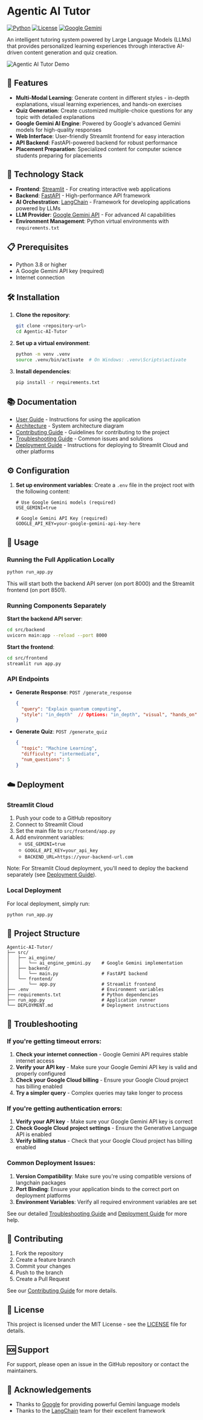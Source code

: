 # Agentic AI Tutor

[![Python](https://img.shields.io/badge/Python-3.8%2B-blue)](https://www.python.org/)
[![License](https://img.shields.io/badge/License-MIT-green)](LICENSE)
[![Google Gemini](https://img.shields.io/badge/Google-Gemini-blue)](https://ai.google/discover/gemini/)

An intelligent tutoring system powered by Large Language Models (LLMs) that provides personalized learning experiences through interactive AI-driven content generation and quiz creation.

![Agentic AI Tutor Demo](https://kiad6dlv43xtxb2v2ghzow.streamlit.app/)

## 🌟 Features

- **Multi-Modal Learning**: Generate content in different styles - in-depth explanations, visual learning experiences, and hands-on exercises
- **Quiz Generation**: Create customized multiple-choice questions for any topic with detailed explanations
- **Google Gemini AI Engine**: Powered by Google's advanced Gemini models for high-quality responses
- **Web Interface**: User-friendly Streamlit frontend for easy interaction
- **API Backend**: FastAPI-powered backend for robust performance
- **Placement Preparation**: Specialized content for computer science students preparing for placements

## 🚀 Technology Stack

- **Frontend**: [Streamlit](https://streamlit.io/) - For creating interactive web applications
- **Backend**: [FastAPI](https://fastapi.tiangolo.com/) - High-performance API framework
- **AI Orchestration**: [LangChain](https://www.langchain.com/) - Framework for developing applications powered by LLMs
- **LLM Provider**: [Google Gemini API](https://ai.google/discover/gemini/) - For advanced AI capabilities
- **Environment Management**: Python virtual environments with `requirements.txt`

## 📋 Prerequisites

- Python 3.8 or higher
- A Google Gemini API key (required)
- Internet connection

## 🛠️ Installation

1. **Clone the repository**:
   ```bash
   git clone <repository-url>
   cd Agentic-AI-Tutor
   ```

2. **Set up a virtual environment**:
   ```bash
   python -m venv .venv
   source .venv/bin/activate  # On Windows: .venv\Scripts\activate
   ```

3. **Install dependencies**:
   ```bash
   pip install -r requirements.txt
   ```

## 📚 Documentation

- [User Guide](docs/user_guide.md) - Instructions for using the application
- [Architecture](docs/architecture.md) - System architecture diagram
- [Contributing Guide](docs/contributing.md) - Guidelines for contributing to the project
- [Troubleshooting Guide](docs/troubleshooting.md) - Common issues and solutions
- [Deployment Guide](DEPLOYMENT.md) - Instructions for deploying to Streamlit Cloud and other platforms

## ⚙️ Configuration

1. **Set up environment variables**:
   Create a `.env` file in the project root with the following content:
   ```env
   # Use Google Gemini models (required)
   USE_GEMINI=true
   
   # Google Gemini API Key (required)
   GOOGLE_API_KEY=your-google-gemini-api-key-here
   ```

## 🎯 Usage

### Running the Full Application Locally

```bash
python run_app.py
```

This will start both the backend API server (on port 8000) and the Streamlit frontend (on port 8501).

### Running Components Separately

**Start the backend API server**:
```bash
cd src/backend
uvicorn main:app --reload --port 8000
```

**Start the frontend**:
```bash
cd src/frontend
streamlit run app.py
```

### API Endpoints

- **Generate Response**: `POST /generate_response`
  ```json
  {
    "query": "Explain quantum computing",
    "style": "in_depth"  // Options: "in_depth", "visual", "hands_on"
  }
  ```

- **Generate Quiz**: `POST /generate_quiz`
  ```json
  {
    "topic": "Machine Learning",
    "difficulty": "intermediate",
    "num_questions": 5
  }
  ```

## ☁️ Deployment

### Streamlit Cloud

1. Push your code to a GitHub repository
2. Connect to Streamlit Cloud
3. Set the main file to `src/frontend/app.py`
4. Add environment variables:
   - `USE_GEMINI=true`
   - `GOOGLE_API_KEY=your_api_key`
   - `BACKEND_URL=https://your-backend-url.com`

Note: For Streamlit Cloud deployment, you'll need to deploy the backend separately (see [Deployment Guide](DEPLOYMENT.md)).

### Local Deployment

For local deployment, simply run:
```bash
python run_app.py
```

## 📁 Project Structure

```
Agentic-AI-Tutor/
├── src/
│   ├── ai_engine/
│   │   └── ai_engine_gemini.py    # Google Gemini implementation
│   ├── backend/
│   │   └── main.py                # FastAPI backend
│   └── frontend/
│       └── app.py                 # Streamlit frontend
├── .env                           # Environment variables
├── requirements.txt               # Python dependencies
├── run_app.py                     # Application runner
└── DEPLOYMENT.md                  # Deployment instructions
```

## 🚨 Troubleshooting

### If you're getting timeout errors:

1. **Check your internet connection** - Google Gemini API requires stable internet access
2. **Verify your API key** - Make sure your Google Gemini API key is valid and properly configured
3. **Check your Google Cloud billing** - Ensure your Google Cloud project has billing enabled
4. **Try a simpler query** - Complex queries may take longer to process

### If you're getting authentication errors:

1. **Verify your API key** - Make sure your Google Gemini API key is correct
2. **Check Google Cloud project settings** - Ensure the Generative Language API is enabled
3. **Verify billing status** - Check that your Google Cloud project has billing enabled

### Common Deployment Issues:

1. **Version Compatibility**: Make sure you're using compatible versions of langchain packages
2. **Port Binding**: Ensure your application binds to the correct port on deployment platforms
3. **Environment Variables**: Verify all required environment variables are set

See our detailed [Troubleshooting Guide](docs/troubleshooting.md) and [Deployment Guide](DEPLOYMENT.md) for more help.

## 🤝 Contributing

1. Fork the repository
2. Create a feature branch
3. Commit your changes
4. Push to the branch
5. Create a Pull Request

See our [Contributing Guide](docs/contributing.md) for more details.

## 📄 License

This project is licensed under the MIT License - see the [LICENSE](LICENSE) file for details.

## 🆘 Support

For support, please open an issue in the GitHub repository or contact the maintainers.

## 🙏 Acknowledgements

- Thanks to [Google](https://ai.google/) for providing powerful Gemini language models
- Thanks to the [LangChain](https://www.langchain.com/) team for their excellent framework

